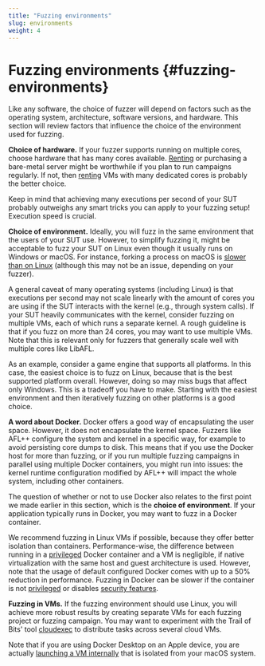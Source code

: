 ```yaml
---
title: "Fuzzing environments"
slug: environments
weight: 4
---
```


# Fuzzing environments {#fuzzing-environments}

Like any software, the choice of fuzzer will depend on factors such as the operating system, architecture, software versions, and hardware. This section will review factors that influence the choice of the environment used for fuzzing.

**Choice of hardware.** If your fuzzer supports running on multiple cores, choose hardware that has many cores available. [Renting](https://www.hetzner.com/sb?country=us) or purchasing a bare-metal server might be worthwhile if you plan to run campaigns regularly. If not, then [renting](https://www.digitalocean.com/pricing/droplets#cpu-optimized) VMs with many dedicated cores is probably the better choice. 

Keep in mind that achieving many executions per second of your SUT probably outweighs any smart tricks you can apply to your fuzzing setup! Execution speed is crucial.

**Choice of environment.** Ideally, you will fuzz in the same environment that the users of your SUT use. However, to simplify fuzzing it, might be acceptable to fuzz your SUT on Linux even though it usually runs on Windows or macOS. For instance, forking a process on macOS is [slower than on Linux](https://github.com/AFLplusplus/AFLplusplus/blob/358cd1b062e58ce1d5c8efeef4789a5aca7ac5a9/GNUmakefile#L589) (although this may not be an issue, depending on your fuzzer).

A general caveat of many operating systems (including Linux) is that executions per second may not scale linearly with the amount of cores you are using if the SUT interacts with the kernel (e.g., through system calls). If your SUT heavily communicates with the kernel, consider fuzzing on multiple VMs, each of which runs a separate kernel. A rough guideline is that if you fuzz on more than 24 cores, you may want to use multiple VMs. Note that this is relevant only for fuzzers that generally scale well with multiple cores like LibAFL.

As an example, consider a game engine that supports all platforms. In this case, the easiest choice is to fuzz on Linux, because that is the best supported platform overall. However, doing so may miss bugs that affect only Windows. This is a tradeoff you have to make. Starting with the easiest environment and then iteratively fuzzing on other platforms is a good choice.

**A word about Docker.** Docker offers a good way of encapsulating the user space. However, it does not encapsulate the kernel space. Fuzzers like AFL++ configure the system and kernel in a specific way, for example to avoid persisting core dumps to disk. This means that if you use the Docker host for more than fuzzing, or if you run multiple fuzzing campaigns in parallel using multiple Docker containers, you might run into issues: the kernel runtime configuration modified by AFL++ will impact the whole system, including other containers.

The question of whether or not to use Docker also relates to the first point we made earlier in this section, which is the **choice of environment**. If your application typically runs in Docker, you may want to fuzz in a Docker container.

We recommend fuzzing in Linux VMs if possible, because they offer better isolation than containers. Performance-wise, the difference between running in a [privileged](https://docs.docker.com/engine/reference/commandline/run/#privileged) Docker container and a VM is negligible, if native virtualization with the same host and guest architecture is used. However, note that the usage of default configured Docker comes with up to a 50% reduction in performance. Fuzzing in Docker can be slower if the container is not [privileged](https://docs.docker.com/engine/reference/commandline/run/#privileged) or disables [security features](https://mamememo.blogspot.com/2020/05/cpu-intensive-rubypython-code-runs.html).

**Fuzzing in VMs.** If the fuzzing environment should use Linux, you will achieve more robust results by creating separate VMs for each fuzzing project or fuzzing campaign. You may want to experiment with the Trail of Bits' tool [cloudexec](https://github.com/crytic/cloudexec) to distribute tasks across several cloud VMs.

Note that if you are using Docker Desktop on an Apple device, you are actually [launching a VM internally](https://www.docker.com/blog/the-magic-behind-the-scenes-of-docker-desktop/) that is isolated from your macOS system.